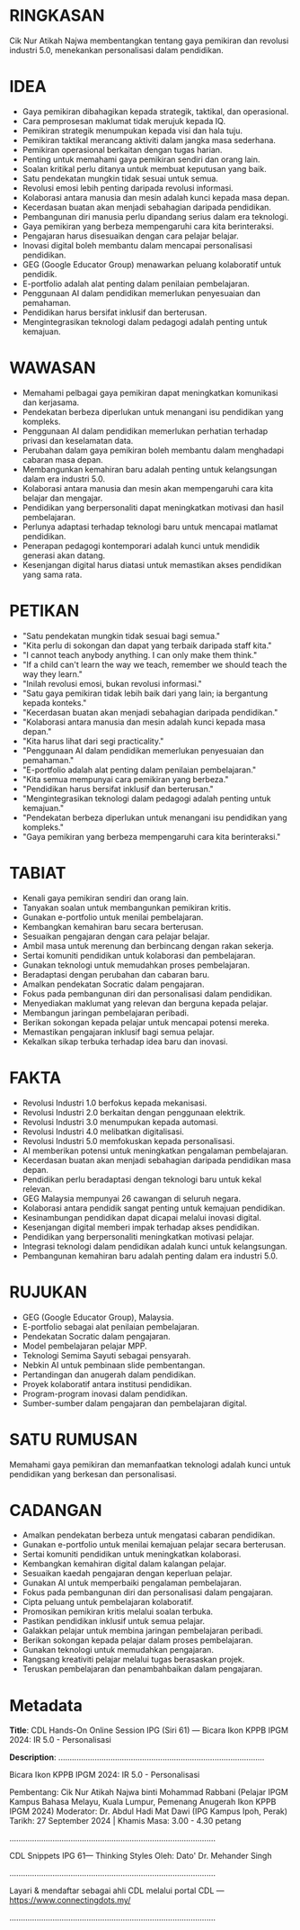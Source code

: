 # RINGKASAN
Cik Nur Atikah Najwa membentangkan tentang gaya pemikiran dan revolusi industri 5.0, menekankan personalisasi dalam pendidikan.

# IDEA
- Gaya pemikiran dibahagikan kepada strategik, taktikal, dan operasional.
- Cara pemprosesan maklumat tidak merujuk kepada IQ.
- Pemikiran strategik menumpukan kepada visi dan hala tuju.
- Pemikiran taktikal merancang aktiviti dalam jangka masa sederhana.
- Pemikiran operasional berkaitan dengan tugas harian.
- Penting untuk memahami gaya pemikiran sendiri dan orang lain.
- Soalan kritikal perlu ditanya untuk membuat keputusan yang baik.
- Satu pendekatan mungkin tidak sesuai untuk semua.
- Revolusi emosi lebih penting daripada revolusi informasi.
- Kolaborasi antara manusia dan mesin adalah kunci kepada masa depan.
- Kecerdasan buatan akan menjadi sebahagian daripada pendidikan.
- Pembangunan diri manusia perlu dipandang serius dalam era teknologi.
- Gaya pemikiran yang berbeza mempengaruhi cara kita berinteraksi.
- Pengajaran harus disesuaikan dengan cara pelajar belajar.
- Inovasi digital boleh membantu dalam mencapai personalisasi pendidikan.
- GEG (Google Educator Group) menawarkan peluang kolaboratif untuk pendidik.
- E-portfolio adalah alat penting dalam penilaian pembelajaran.
- Penggunaan AI dalam pendidikan memerlukan penyesuaian dan pemahaman.
- Pendidikan harus bersifat inklusif dan berterusan.
- Mengintegrasikan teknologi dalam pedagogi adalah penting untuk kemajuan.

# WAWASAN
- Memahami pelbagai gaya pemikiran dapat meningkatkan komunikasi dan kerjasama.
- Pendekatan berbeza diperlukan untuk menangani isu pendidikan yang kompleks.
- Penggunaan AI dalam pendidikan memerlukan perhatian terhadap privasi dan keselamatan data.
- Perubahan dalam gaya pemikiran boleh membantu dalam menghadapi cabaran masa depan.
- Membangunkan kemahiran baru adalah penting untuk kelangsungan dalam era industri 5.0.
- Kolaborasi antara manusia dan mesin akan mempengaruhi cara kita belajar dan mengajar.
- Pendidikan yang berpersonaliti dapat meningkatkan motivasi dan hasil pembelajaran.
- Perlunya adaptasi terhadap teknologi baru untuk mencapai matlamat pendidikan.
- Penerapan pedagogi kontemporari adalah kunci untuk mendidik generasi akan datang.
- Kesenjangan digital harus diatasi untuk memastikan akses pendidikan yang sama rata.

# PETIKAN
- "Satu pendekatan mungkin tidak sesuai bagi semua."
- "Kita perlu di sokongan dan dapat yang terbaik daripada staff kita."
- "I cannot teach anybody anything. I can only make them think."
- "If a child can't learn the way we teach, remember we should teach the way they learn."
- "Inilah revolusi emosi, bukan revolusi informasi."
- "Satu gaya pemikiran tidak lebih baik dari yang lain; ia bergantung kepada konteks."
- "Kecerdasan buatan akan menjadi sebahagian daripada pendidikan."
- "Kolaborasi antara manusia dan mesin adalah kunci kepada masa depan."
- "Kita harus lihat dari segi practicality."
- "Penggunaan AI dalam pendidikan memerlukan penyesuaian dan pemahaman."
- "E-portfolio adalah alat penting dalam penilaian pembelajaran."
- "Kita semua mempunyai cara pemikiran yang berbeza."
- "Pendidikan harus bersifat inklusif dan berterusan."
- "Mengintegrasikan teknologi dalam pedagogi adalah penting untuk kemajuan."
- "Pendekatan berbeza diperlukan untuk menangani isu pendidikan yang kompleks."
- "Gaya pemikiran yang berbeza mempengaruhi cara kita berinteraksi."

# TABIAT
- Kenali gaya pemikiran sendiri dan orang lain.
- Tanyakan soalan untuk membangunkan pemikiran kritis.
- Gunakan e-portfolio untuk menilai pembelajaran.
- Kembangkan kemahiran baru secara berterusan.
- Sesuaikan pengajaran dengan cara pelajar belajar.
- Ambil masa untuk merenung dan berbincang dengan rakan sekerja.
- Sertai komuniti pendidikan untuk kolaborasi dan pembelajaran.
- Gunakan teknologi untuk memudahkan proses pembelajaran.
- Beradaptasi dengan perubahan dan cabaran baru.
- Amalkan pendekatan Socratic dalam pengajaran.
- Fokus pada pembangunan diri dan personalisasi dalam pendidikan.
- Menyediakan maklumat yang relevan dan berguna kepada pelajar.
- Membangun jaringan pembelajaran peribadi.
- Berikan sokongan kepada pelajar untuk mencapai potensi mereka.
- Memastikan pengajaran inklusif bagi semua pelajar.
- Kekalkan sikap terbuka terhadap idea baru dan inovasi.

# FAKTA
- Revolusi Industri 1.0 berfokus kepada mekanisasi.
- Revolusi Industri 2.0 berkaitan dengan penggunaan elektrik.
- Revolusi Industri 3.0 menumpukan kepada automasi.
- Revolusi Industri 4.0 melibatkan digitalisasi.
- Revolusi Industri 5.0 memfokuskan kepada personalisasi.
- AI memberikan potensi untuk meningkatkan pengalaman pembelajaran.
- Kecerdasan buatan akan menjadi sebahagian daripada pendidikan masa depan.
- Pendidikan perlu beradaptasi dengan teknologi baru untuk kekal relevan.
- GEG Malaysia mempunyai 26 cawangan di seluruh negara.
- Kolaborasi antara pendidik sangat penting untuk kemajuan pendidikan.
- Kesinambungan pendidikan dapat dicapai melalui inovasi digital.
- Kesenjangan digital memberi impak terhadap akses pendidikan.
- Pendidikan yang berpersonaliti meningkatkan motivasi pelajar.
- Integrasi teknologi dalam pendidikan adalah kunci untuk kelangsungan.
- Pembangunan kemahiran baru adalah penting dalam era industri 5.0.

# RUJUKAN
- GEG (Google Educator Group), Malaysia.
- E-portfolio sebagai alat penilaian pembelajaran.
- Pendekatan Socratic dalam pengajaran.
- Model pembelajaran pelajar MPP.
- Teknologi Semima Sayuti sebagai pensyarah.
- Nebkin AI untuk pembinaan slide pembentangan.
- Pertandingan dan anugerah dalam pendidikan.
- Proyek kolaboratif antara institusi pendidikan.
- Program-program inovasi dalam pendidikan.
- Sumber-sumber dalam pengajaran dan pembelajaran digital.

# SATU RUMUSAN
Memahami gaya pemikiran dan memanfaatkan teknologi adalah kunci untuk pendidikan yang berkesan dan personalisasi.

# CADANGAN
- Amalkan pendekatan berbeza untuk mengatasi cabaran pendidikan.
- Gunakan e-portfolio untuk menilai kemajuan pelajar secara berterusan.
- Sertai komuniti pendidikan untuk meningkatkan kolaborasi.
- Kembangkan kemahiran digital dalam kalangan pelajar.
- Sesuaikan kaedah pengajaran dengan keperluan pelajar.
- Gunakan AI untuk memperbaiki pengalaman pembelajaran.
- Fokus pada pembangunan diri dan personalisasi dalam pengajaran.
- Cipta peluang untuk pembelajaran kolaboratif.
- Promosikan pemikiran kritis melalui soalan terbuka.
- Pastikan pendidikan inklusif untuk semua pelajar.
- Galakkan pelajar untuk membina jaringan pembelajaran peribadi.
- Berikan sokongan kepada pelajar dalam proses pembelajaran.
- Gunakan teknologi untuk memudahkan pengajaran.
- Rangsang kreativiti pelajar melalui tugas berasaskan projek.
- Teruskan pembelajaran dan penambahbaikan dalam pengajaran.

# Metadata
**Title**: CDL Hands-On Online Session IPG (Siri 61) — Bicara Ikon KPPB IPGM 2024: IR 5.0 - Personalisasi

**Description**: ...........................................................................................

Bicara Ikon KPPB IPGM 2024: IR 5.0 - Personalisasi

Pembentang: Cik Nur Atikah Najwa binti Mohammad Rabbani (Pelajar IPGM Kampus Bahasa Melayu, Kuala Lumpur, Pemenang Anugerah Ikon KPPB IPGM 2024)
Moderator: Dr. Abdul Hadi Mat Dawi (IPG Kampus Ipoh, Perak)
Tarikh: 27 September 2024   |   Khamis
Masa: 3.00 - 4.30 petang

...........................................................................................

CDL Snippets IPG 61— Thinking Styles
Oleh: Dato' Dr. Mehander Singh

...........................................................................................

Layari & mendaftar sebagai ahli CDL melalui portal CDL — https://www.connectingdots.my/

...........................................................................................